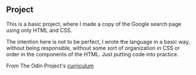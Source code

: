 Project
----------

This is a basic project, where I made a copy of the Google search page using only HTML and CSS.

The intention here is not to be perfect, I wrote the language in a basic way, without being responsible, without some sort of organization in CSS or order in the components of the HTML. Just putting code into practice.

From The Odin Project's [curriculum](http://www.theodinproject.com/courses/web-development-101/lessons/html-css)
